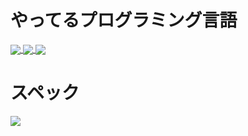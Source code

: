 # やってるプログラミング言語
<a href="https://img.shields.io/badge/Python-3776AB?style=for-the-badge&logo=python&logoColor=white">
  <img align="center" src="https://img.shields.io/badge/Python-3776AB?style=for-the-badge&logo=python&logoColor=white" />
</a>
<a href="https://img.shields.io/badge/HTML-239120?style=for-the-badge&logo=html5&logoColor=white">
  <img align="center" src="https://img.shields.io/badge/HTML-239120?style=for-the-badge&logo=html5&logoColor=white" />
</a>
<a href="https://img.shields.io/badge/CSS-239120?&style=for-the-badge&logo=css3&logoColor=white">
  <img align="center" src="https://img.shields.io/badge/CSS-239120?&style=for-the-badge&logo=css3&logoColor=white" />
</a>

# スペック
<a href="https://img.shields.io/badge/NVIDIA-GTX1650-76B900?style=for-the-badge&logo=nvidia&logoColor=white">
  <img align="center" src="https://img.shields.io/badge/NVIDIA-GT1030-76B900?style=for-the-badge&logo=nvidia&logoColor=white" />
</a>
